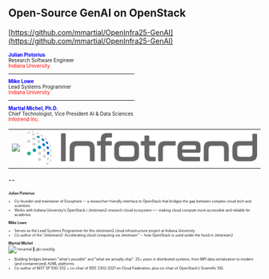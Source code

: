 <h2 class="rainbow-text">Open-Source GenAI on OpenStack</h2>

[https://github.com/mmartial/OpenInfra25-GenAI](https://github.com/mmartial/OpenInfra25-GenAI)

<div style="font-size: 0.7em;">
<div style="color:blue">
<b>Julian Pistorius</b>
</div>
Research Software Engineer
<div style="color:red">
Indiana University
</div>
<hr width="50%">
<div style="color:blue">
<b>Mike Lowe</b>
</div>
Lead Systems Programmer
<div style="color:red">
Indiana University
</div>
<hr width="50%">
<div style="color:blue">
<b>Martial Michel, Ph.D.</b>
</div>
Chief Technologist, Vice President AI & Data Sciences
<div style="color:red">
Infotrend Inc.
</div>
</div>

<table>
<tr>
<td><img src="https://upload.wikimedia.org/wikipedia/commons/thumb/7/7e/Indiana_University_logotype.svg/1024px-Indiana_University_logotype.svg.png"></td>
<td><img src="https://github.com/Infotrend-Inc/OpenAI_WebUI/blob/main/assets/Infotrend_Logo.png?raw=true"></td>
</tr>
</table>

--

<div style="font-size: 0.5em;">

**Julian Pistorius**
- Co-founder and maintainer of Exosphere -- a researcher-friendly interface to OpenStack that bridges the gap between complex cloud tech and scientists
- Works with Indiana University’s OpenStack / Jetstream2 research cloud ecosystem —- making cloud compute more accessible and reliable for academia

**Mike Lowe**
- Serves as the Lead Systems Programmer for the Jetstream2 cloud infrastructure project at Indiana University
- Co-author of the "Jetstream2: Accelerating cloud computing via Jetstream" -- how OpenStack is used under the hood in Jetstream2

**Martial Michel**<br>
<img src="gh.svg" style="vertical-align: middle; height: 12px; width: auto;"/> mmartial
🔗 gkr.one/blg
- Building bridges between "what's possible" and "what we actually ship": 25+ years in distributed systems; from MPI data serialization to modern (and containerized) AI/ML platforms.
- Co-author of NIST SP 500-332 + co-chair of IEEE 2302-2021 on Cloud Federation, plus co-chair of OpenStack’s Scientific SIG.

</div>
